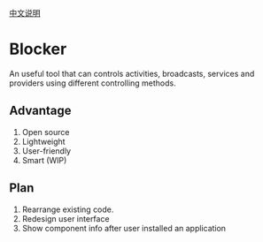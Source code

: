[中文说明](https://github.com/lihenggui/blocker/blob/master/README.zh-CN.md)
# Blocker
An useful tool that can controls activities,  broadcasts, services and providers using different controlling methods. 

## Advantage
1. Open source
2. Lightweight
3. User-friendly
4. Smart (WIP)

## Plan
1. Rearrange existing code.
2. Redesign user interface
3. Show component info after user installed an application


